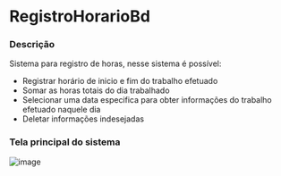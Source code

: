 # RegistroHorarioBd

### Descrição
Sistema para registro de horas, nesse sistema é possível:
* Registrar horário de inicio e fim do trabalho efetuado
* Somar as horas totais do dia trabalhado
* Selecionar uma data especifica para obter informações do trabalho efetuado naquele dia
* Deletar informações indesejadas 

### Tela principal do sistema

![image](https://github.com/mateus2810/RegistroHorarioBd/assets/20459665/6fff11d8-ec8f-4e31-84df-e82c88cf888c)
